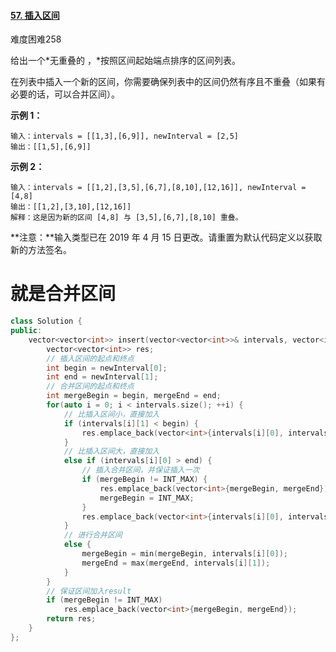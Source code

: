 #### [57. 插入区间](https://leetcode-cn.com/problems/insert-interval/)

难度困难258

给出一个*无重叠的 ，*按照区间起始端点排序的区间列表。

在列表中插入一个新的区间，你需要确保列表中的区间仍然有序且不重叠（如果有必要的话，可以合并区间）。

 

**示例 1：**

```
输入：intervals = [[1,3],[6,9]], newInterval = [2,5]
输出：[[1,5],[6,9]]
```

**示例 2：**

```
输入：intervals = [[1,2],[3,5],[6,7],[8,10],[12,16]], newInterval = [4,8]
输出：[[1,2],[3,10],[12,16]]
解释：这是因为新的区间 [4,8] 与 [3,5],[6,7],[8,10] 重叠。
```

 

**注意：**输入类型已在 2019 年 4 月 15 日更改。请重置为默认代码定义以获取新的方法签名。



# 就是合并区间

```c++
class Solution {
public:
    vector<vector<int>> insert(vector<vector<int>>& intervals, vector<int>& newInterval) {
        vector<vector<int>> res;
        // 插入区间的起点和终点
        int begin = newInterval[0];
        int end = newInterval[1];
        // 合并区间的起点和终点
        int mergeBegin = begin, mergeEnd = end;
        for(auto i = 0; i < intervals.size(); ++i) {
            // 比插入区间小，直接加入
            if (intervals[i][1] < begin) {
                res.emplace_back(vector<int>{intervals[i][0], intervals[i][1]});
            }
            // 比插入区间大，直接加入
            else if (intervals[i][0] > end) {
                // 插入合并区间，并保证插入一次
                if (mergeBegin != INT_MAX) {
                    res.emplace_back(vector<int>{mergeBegin, mergeEnd});
                    mergeBegin = INT_MAX;
                }
                res.emplace_back(vector<int>{intervals[i][0], intervals[i][1]});
            }
            // 进行合并区间
            else {
                mergeBegin = min(mergeBegin, intervals[i][0]);
                mergeEnd = max(mergeEnd, intervals[i][1]);
            }
        }
        // 保证区间加入result
        if (mergeBegin != INT_MAX) 
            res.emplace_back(vector<int>{mergeBegin, mergeEnd});
        return res;
    }
};
```

